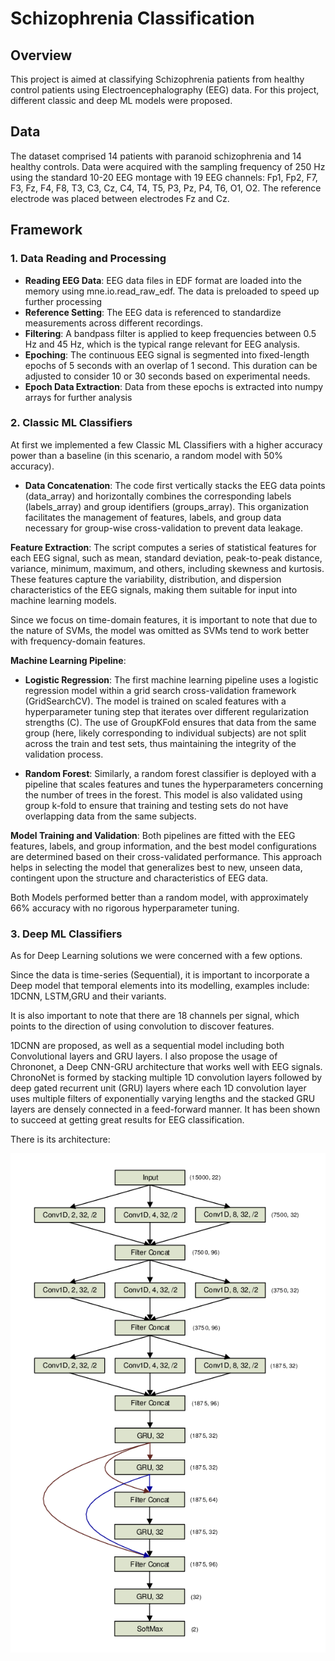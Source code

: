 # Schizophrenia Classification

## Overview

This project is aimed at classifying Schizophrenia patients from healthy control patients using Electroencephalography (EEG) data. For this project, different classic and deep ML models were proposed. 

## Data

The dataset comprised 14 patients with paranoid schizophrenia and 14 healthy controls. Data were acquired with the sampling frequency of 250 Hz using the standard 10-20 EEG montage with 19 EEG channels: Fp1, Fp2, F7, F3, Fz, F4, F8, T3, C3, Cz, C4, T4, T5, P3, Pz, P4, T6, O1, O2. The reference electrode was placed between electrodes Fz and Cz.

## Framework

### 1. Data Reading and Processing

- **Reading EEG Data**: EEG data files in EDF format are loaded into the memory using mne.io.read_raw_edf. The data is preloaded to speed up further processing
- **Reference Setting**: The EEG data is referenced to standardize measurements across different recordings.
- **Filtering**: A bandpass filter is applied to keep frequencies between 0.5 Hz and 45 Hz, which is the typical range relevant for EEG analysis.
- **Epoching**: The continuous EEG signal is segmented into fixed-length epochs of 5 seconds with an overlap of 1 second. This duration can be adjusted to consider 10 or 30 seconds based on experimental needs.
- **Epoch Data Extraction**: Data from these epochs is extracted into numpy arrays for further analysis

### 2. Classic ML Classifiers

At first we implemented a few Classic ML Classifiers with a higher accuracy power than a baseline (in this scenario, a random model with 50% accuracy).

 - **Data Concatenation**: The code first vertically stacks the EEG data points (data_array) and horizontally combines the corresponding labels (labels_array) and group identifiers (groups_array). This organization facilitates the management of features, labels, and group data necessary for group-wise cross-validation to prevent data leakage.

**Feature Extraction**: The script computes a series of statistical features for each EEG signal, such as mean, standard deviation, peak-to-peak distance, variance, minimum, maximum, and others, including skewness and kurtosis. These features capture the variability, distribution, and dispersion characteristics of the EEG signals, making them suitable for input into machine learning models.

Since we focus on time-domain features, it is important to note that due to the nature of SVMs, the model was omitted as SVMs tend to work better with frequency-domain features.

**Machine Learning Pipeline**:

- **Logistic Regression**: The first machine learning pipeline uses a logistic regression model within a grid search cross-validation framework (GridSearchCV). The model is trained on scaled features with a hyperparameter tuning step that iterates over different regularization strengths (C). The use of GroupKFold ensures that data from the same group (here, likely corresponding to individual subjects) are not split across the train and test sets, thus maintaining the integrity of the validation process.

- **Random Forest**: Similarly, a random forest classifier is deployed with a pipeline that scales features and tunes the hyperparameters concerning the number of trees in the forest. This model is also validated using group k-fold to ensure that training and testing sets do not have overlapping data from the same subjects.

**Model Training and Validation**: Both pipelines are fitted with the EEG features, labels, and group information, and the best model configurations are determined based on their cross-validated performance. This approach helps in selecting the model that generalizes best to new, unseen data, contingent upon the structure and characteristics of EEG data.

Both Models performed better than a random model, with approximately 66% accuracy with no rigorous hyperparameter tuning.

### 3. Deep ML Classifiers

As for Deep Learning solutions we were concerned with a few options.

Since the data is time-series (Sequential), it is important to incorporate a Deep model that temporal elements into its modelling, examples include: 1DCNN, LSTM,GRU and their variants.

It is also important to note that there are 18 channels per signal, which points to the direction of using convolution to discover features.

1DCNN are proposed, as well as a sequential model including both Convolutional layers and GRU layers. I also propose the usage of Chrononet, a Deep CNN-GRU architecture that works well with EEG signals. ChronoNet is formed by stacking multiple 1D convolution layers followed by deep gated recurrent unit (GRU) layers where each 1D convolution layer uses multiple filters of exponentially varying lengths and the stacked GRU layers are densely connected in a feed-forward manner. It has been shown to succeed at getting great results for EEG classification. 

There is its architecture:

![ChronoNet Architecture](images/Proposed-ChronoNet-architecture-which-includes-both-multiple-filters-of-exponentially.png)
